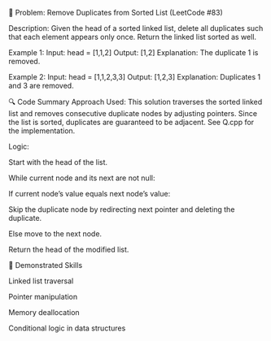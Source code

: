 🧩 Problem: Remove Duplicates from Sorted List (LeetCode #83)

Description:
Given the head of a sorted linked list, delete all duplicates such that each element appears only once. Return the linked list sorted as well.

Example 1:
Input: head = [1,1,2]
Output: [1,2]
Explanation: The duplicate 1 is removed.

Example 2:
Input: head = [1,1,2,3,3]
Output: [1,2,3]
Explanation: Duplicates 1 and 3 are removed.

🔍 Code Summary
Approach Used:
This solution traverses the sorted linked list and removes consecutive duplicate nodes by adjusting pointers. Since the list is sorted, duplicates are guaranteed to be adjacent. See Q.cpp for the implementation.

Logic:

Start with the head of the list.

While current node and its next are not null:

If current node’s value equals next node’s value:

Skip the duplicate node by redirecting next pointer and deleting the duplicate.

Else move to the next node.

Return the head of the modified list.

🧠 Demonstrated Skills

Linked list traversal

Pointer manipulation

Memory deallocation

Conditional logic in data structures

